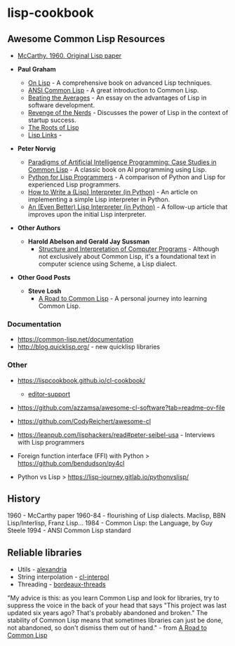 # lisp-cookbook

## Awesome Common Lisp Resources

- [McCarthy. 1960. Original Lisp paper](https://www-formal.stanford.edu/jmc/recursive.pdf)

- **Paul Graham**
  - [On Lisp](http://www.paulgraham.com/onlisp.html) - A comprehensive book on advanced Lisp techniques.
  - [ANSI Common Lisp](http://www.paulgraham.com/acl.html) - A great introduction to Common Lisp.
  - [Beating the Averages](http://www.paulgraham.com/avg.html) - An essay on the advantages of Lisp in software development.
  - [Revenge of the Nerds](http://www.paulgraham.com/icad.html) - Discusses the power of Lisp in the context of startup success.
  - [The Roots of Lisp](https://languagelog.ldc.upenn.edu/myl/llog/jmc.pdf)
  - [Lisp Links](http://www.paulgraham.com/lisp.html) - 


- **Peter Norvig**
  - [Paradigms of Artificial Intelligence Programming: Case Studies in Common Lisp](https://norvig.com/paip.html) - A classic book on AI programming using Lisp.
  - [Python for Lisp Programmers](https://norvig.com/python-lisp.html) - A comparison of Python and Lisp for experienced Lisp programmers.
  - [How to Write a (Lisp) Interpreter (in Python)](https://norvig.com/lispy.html) - An article on implementing a simple Lisp interpreter in Python.
  - [An (Even Better) Lisp Interpreter (in Python)](https://norvig.com/lispy2.html) - A follow-up article that improves upon the initial Lisp interpreter.

- **Other Authors**
  - **Harold Abelson and Gerald Jay Sussman**
    - [Structure and Interpretation of Computer Programs](https://mitpress.mit.edu/sites/default/files/sicp/index.html) - Although not exclusively about Common Lisp, it's a foundational text in computer science using Scheme, a Lisp dialect.



- **Other Good Posts**
  - **Steve Losh**
    - [A Road to Common Lisp](https://stevelosh.com/blog/2018/08/a-road-to-common-lisp/) - A personal journey into learning Common Lisp.

### Documentation
- https://common-lisp.net/documentation
- http://blog.quicklisp.org/ - new quicklisp libraries


### Other 
- https://lispcookbook.github.io/cl-cookbook/
  - [editor-support](https://lispcookbook.github.io/cl-cookbook/editor-support.html)
- https://github.com/azzamsa/awesome-cl-software?tab=readme-ov-file
- https://github.com/CodyReichert/awesome-cl 
- https://leanpub.com/lisphackers/read#peter-seibel-usa - Interviews with Lisp programmers

- Foreign function interface (FFI) with Python > https://github.com/bendudson/py4cl 
- Python vs Lisp > https://lisp-journey.gitlab.io/pythonvslisp/ 



## History
1960 - McCarthy paper
1960-84 - flourishing of Lisp dialects. Maclisp, BBN Lisp/Interlisp, Franz Lisp...
1984 - Common Lisp: the Language, by Guy Steele
1994 - ANSI Common Lisp standard


## Reliable libraries
- Utils - [alexandria](https://quickref.common-lisp.net/alexandria.html)
- String interpolation - [cl-interpol](https://edicl.github.io/cl-interpol/)
- Threading - [bordeaux-threads](https://github.com/sionescu/bordeaux-threads)


"My advice is this: as you learn Common Lisp and look for libraries, try to suppress the voice in the back of your head that says "This project was last updated six years ago? That's probably abandoned and broken." The stability of Common Lisp means that sometimes libraries can just be done, not abandoned, so don't dismiss them out of hand." - from [A Road to Common Lisp](https://stevelosh.com/blog/2018/08/)